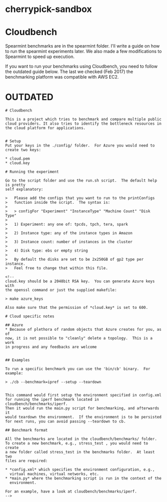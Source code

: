 # cherrypick-sandbox
##
# Cloudbench

Spearmint benchmarks are in the spearmint folder.  I'll write a guide on how to
run the spearmint experiments later.  We also made a few modifications to
Spearmint to speed up execution.

If you want to run your benchmarks using Cloudbench, you need to follow the
outdated guide below.  The last we checked (Feb 2017) the benchmarking platform
was compatible with AWS EC2.

# OUTDATED

    # Cloudbench

    This is a project which tries to benchmark and compare multiple public
    cloud providers. It also tries to identify the bottleneck resources in
    the cloud platform for applications.


    # Setup
    Put your keys in the ./config/ folder.  For Azure you would need to
    create two keys:

    * cloud.pem
    * cloud.key

    # Running the experiment

    Go to the script folder and use the run.sh script.  The default help is pretty
    self explanatory:

    >   Please add the configs that you want to run to the printConfigs
    >   function inside the script.  The syntax is:
    >
    >   > configFor "Experiment" "InstanceType" "Machine Count" "Disk Type"
    >
    >   1) Experiment: any one of: tpcds, tpch, tera, spark
    >
    >   2) Instance type: any of the instance types in Amazon
    >
    >   3) Instance count: number of instances in the cluster
    >
    >   4) Disk type: ebs or empty string
    >
    >   By default the disks are set to be 2x250GB of gp2 type per instance.  
    >   Feel free to change that within this file.

    <!--
    cloud.key should be a 2048bit RSA key.  You can generate Azure keys with
    the openssl command or just the supplied makefile:

    > make azure_keys

    Also make sure that the permission of *cloud.key* is set to 600.

    # Cloud specific notes

    ## Azure
    * Because of plethora of random objects that Azure creates for you, as of
    now, it is not possible to "cleanly" delete a topology.  This is a work
    in progress and any feedbacks are welcome


    ## Examples

    To run a specific benchmark you can use the 'bin/cb' binary.  For
    example:

    > ./cb --benchmark=ipref --setup --teardown


    This command would first setup the environment specified in config.xml
    for running the iperf benchmark located in cloudbench/benchmarks/iperf.
    Then it would run the main.py script for benchmarking, and afterwards it
    would teardown the environment.  If the environment is to be persisted
    for next runs, you can avoid passing --teardown to cb.

    ## Benchmark format

    All the benchmarks are located in the cloudbench/benchmarks/ folder.
    To create a new benchmark, e.g., stress_test , you would need to create
    a new folder called stress_test in the benchmarks folder.  At least two
    files are required:

    * *config.xml* which specifies the environment configuration, e.g.,
      virtual machines, virtual networks, etc.
    * *main.py* where the benchmarking script is run in the context of the
      environment.

    For an example, have a look at cloudbench/benchmarks/iperf.
    -->
